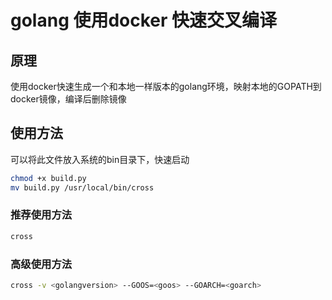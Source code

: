 # golang 使用docker 快速交叉编译

## 原理

使用docker快速生成一个和本地一样版本的golang环境，映射本地的GOPATH到docker镜像，编译后删除镜像

## 使用方法

可以将此文件放入系统的bin目录下，快速启动

```sh
chmod +x build.py
mv build.py /usr/local/bin/cross
```

### 推荐使用方法

```sh
cross
```

### 高级使用方法

```sh
cross -v <golangversion> --GOOS=<goos> --GOARCH=<goarch>
```